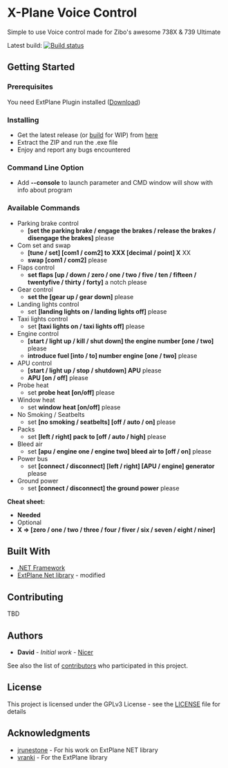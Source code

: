 # X-Plane Voice Control

Simple to use Voice control made for Zibo's awesome 738X & 739 Ultimate

Latest build: [![Build status](https://ci.appveyor.com/api/projects/status/ejvcv44bm65t9814?svg=true)](https://ci.appveyor.com/project/Najsr/x-plane-voice-control/build/artifacts)

## Getting Started


### Prerequisites

You need ExtPlane Plugin installed ([Download](https://github.com/vranki/ExtPlane/releases))


### Installing

* Get the latest release (or [build](https://ci.appveyor.com/project/Najsr/x-plane-voice-control/build/artifacts) for WIP) from [here](https://github.com/Najsr/X-Plane-Voice-Control/releases)
* Extract the ZIP and run the .exe file 
* Enjoy and report any bugs encountered

### Command Line Option

* Add __--console__ to launch parameter and CMD window will show with info about program

### Available Commands
* Parking brake control
  * __[set the parking brake / engage the brakes / release the brakes / disengage the brakes]__ please
* Com set and swap
  *  __[tune / set] [com1 / com2] to XXX [decimal / point] X__ XX
  *  __swap [com1 / com2]__ please
* Flaps control
  * __set flaps [up / down / zero / one / two / five / ten / fifteen / twentyfive / thirty / forty]__ a notch please
* Gear control
  * __set the [gear up / gear down]__ please
* Landing lights control
  *  set __[landing lights on / landing lights off]__ please
* Taxi lights control
  *  set __[taxi lights on / taxi lights off]__ please
* Engine control
  *  __[start / light up / kill / shut down] the engine number [one / two]__ please
  *  __introduce fuel [into / to] number engine [one / two]__ please
* APU control
  *  __[start / light up / stop / shutdown] APU__ please
  *  __APU [on / off]__ please
* Probe heat
  *  set __probe heat [on/off]__ please
* Window heat
  *  set __window heat [on/off]__ please
* No Smoking / Seatbelts
  *  set __[no smoking / seatbelts] [off / auto / on]__ please
* Packs
  *  set __[left / right] pack to [off / auto / high]__ please
* Bleed air
  *  set __[apu / engine one / engine two] bleed air to [off / on]__ please
* Power bus
  *  set __[connect / disconnect] [left / right] [APU / engine] generator__ please
* Ground power
  *  set __[connect / disconnect] the ground power__ please

__Cheat sheet:__  
* __Needed__ 
* Optional
* __X => [zero / one / two / three / four / fiver / six / seven / eight / niner]__

## Built With

* [.NET Framework](https://www.microsoft.com/net/download/windows/)
* [ExtPlane Net library](https://github.com/Najsr/ExtPlaneNet) - modified

## Contributing

TBD

## Authors

* **David** - *Initial work* - [Nicer](https://github.com/Najsr)

See also the list of [contributors](https://github.com/Najsr/X-Plane-Voice-Control/graphs/contributors) who participated in this project.

## License

This project is licensed under the GPLv3 License - see the [LICENSE](LICENSE) file for details

## Acknowledgments

* [jrunestone](https://github.com/jrunestone) - For his work on ExtPlane NET library
* [vranki](https://github.com/vranki) - For the ExtPlane library
